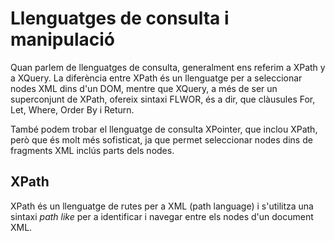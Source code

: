 # Llenguatges de consulta i manipulació

Quan parlem de llenguatges de consulta, generalment ens referim a XPath y a XQuery. La diferència entre XPath és un llenguatge per a seleccionar nodes XML dins d'un DOM, mentre que XQuery, a més de ser un superconjunt de XPath, ofereix sintaxi FLWOR, és a dir, que clàusules For, Let, Where, Order By i Return.

També podem trobar el llenguatge de consulta XPointer, que inclou XPath, però que és molt més sofisticat, ja que permet seleccionar nodes dins de fragments XML inclús parts dels nodes.

## XPath

XPath és un llenguatge de rutes per a XML (path language) i s'utilitza una sintaxi *path like* per a identificar i navegar entre els nodes d'un document XML.

